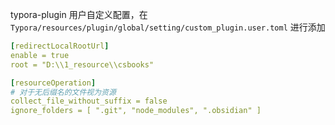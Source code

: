

typora-plugin 用户自定义配置，在 `Typora/resources/plugin/global/setting/custom_plugin.user.toml` 进行添加



```yaml
[redirectLocalRootUrl]
enable = true
root = "D:\\1_resource\\csbooks"

[resourceOperation]
# 对于无后缀名的文件视为资源
collect_file_without_suffix = false
ignore_folders = [ ".git", "node_modules", ".obsidian" ]
```